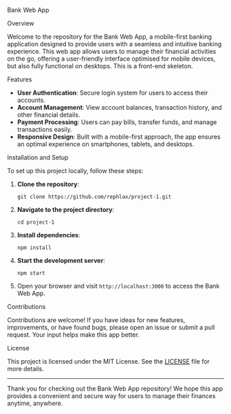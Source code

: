 Bank Web App

Overview

Welcome to the repository for the Bank Web App, a mobile-first banking application designed to provide users with a seamless and intuitive banking experience. This web app allows users to manage their financial activities on the go, offering a user-friendly interface optimised for mobile devices, but also fully functional on desktops. This is a front-end skeleton.

Features

- **User Authentication**: Secure login system for users to access their accounts.
- **Account Management**: View account balances, transaction history, and other financial details.
- **Payment Processing**: Users can pay bills, transfer funds, and manage transactions easily.
- **Responsive Design**: Built with a mobile-first approach, the app ensures an optimal experience on smartphones, tablets, and desktops.

Installation and Setup

To set up this project locally, follow these steps:

1. **Clone the repository**:
   ```
   git clone https://github.com/rephlax/project-1.git
   ```
2. **Navigate to the project directory**:
   ```
   cd project-1
   ```
3. **Install dependencies**:
   ```
   npm install
   ```
4. **Start the development server**:
   ```
   npm start
   ```
5. Open your browser and visit `http://localhost:3000` to access the Bank Web App.

Contributions

Contributions are welcome! If you have ideas for new features, improvements, or have found bugs, please open an issue or submit a pull request. Your input helps make this app better.

License

This project is licensed under the MIT License. See the [LICENSE](https://github.com/rephlax/project-1/blob/main/LICENSE) file for more details.

---

Thank you for checking out the Bank Web App repository! We hope this app provides a convenient and secure way for users to manage their finances anytime, anywhere.
